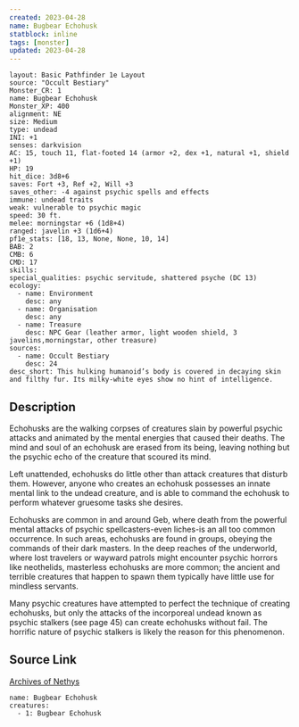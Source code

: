 ```yaml
---
created: 2023-04-28
name: Bugbear Echohusk
statblock: inline
tags: [monster]
updated: 2023-04-28
---
```

```statblock
layout: Basic Pathfinder 1e Layout
source: "Occult Bestiary"
Monster_CR: 1
name: Bugbear Echohusk
Monster_XP: 400
alignment: NE
size: Medium
type: undead
INI: +1
senses: darkvision
AC: 15, touch 11, flat-footed 14 (armor +2, dex +1, natural +1, shield +1)
HP: 19
hit_dice: 3d8+6
saves: Fort +3, Ref +2, Will +3
saves_other: -4 against psychic spells and effects
immune: undead traits
weak: vulnerable to psychic magic
speed: 30 ft.
melee: morningstar +6 (1d8+4)
ranged: javelin +3 (1d6+4)
pf1e_stats: [18, 13, None, None, 10, 14]
BAB: 2
CMB: 6
CMD: 17
skills: 
special_qualities: psychic servitude, shattered psyche (DC 13)
ecology:
  - name: Environment
    desc: any
  - name: Organisation
    desc: any
  - name: Treasure
    desc: NPC Gear (leather armor, light wooden shield, 3 javelins,morningstar, other treasure)
sources:
  - name: Occult Bestiary
    desc: 24
desc_short: This hulking humanoid’s body is covered in decaying skin and filthy fur. Its milky-white eyes show no hint of intelligence.
```
## Description
Echohusks are the walking corpses of creatures slain by powerful psychic attacks and animated by the mental energies that caused their deaths. The mind and soul of an echohusk are erased from its being, leaving nothing but the psychic echo of the creature that scoured its mind.

Left unattended, echohusks do little other than attack creatures that disturb them. However, anyone who creates an echohusk possesses an innate mental link to the undead creature, and is able to command the echohusk to perform whatever gruesome tasks she desires.

Echohusks are common in and around Geb, where death from the powerful mental attacks of psychic spellcasters-even liches-is an all too common occurrence. In such areas, echohusks are found in groups, obeying the commands of their dark masters. In the deep reaches of the underworld, where lost travelers or wayward patrols might encounter psychic horrors like neothelids, masterless echohusks are more common; the ancient and terrible creatures that happen to spawn them typically have little use for mindless servants.

Many psychic creatures have attempted to perfect the technique of creating echohusks, but only the attacks of the incorporeal undead known as psychic stalkers (see page 45) can create echohusks without fail. The horrific nature of psychic stalkers is likely the reason for this phenomenon.
## Source Link
[Archives of Nethys](https://aonprd.com/MonsterDisplay.aspx?ItemName=Bugbear%20Echohusk)
```encounter-table
name: Bugbear Echohusk
creatures:
  - 1: Bugbear Echohusk
```
